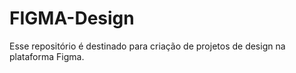 # FIGMA-Design
Esse repositório é destinado para criação de projetos de design na plataforma Figma.
